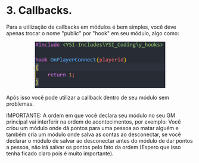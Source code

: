<h1>
    3. Callbacks.
</h1>

Para a utilização de callbacks em módulos é bem simples, você deve apenas trocar o nome "public" por "hook" em seu módulo, algo como:

<p align="center">
  <img src="/images/image7.png" width="350" title="hover text">
</p>

Após isso você pode utilizar a callback dentro de seu módulo sem problemas.

IMPORTANTE: A ordem em que você declara seu módulo no seu GM principal vai interferir na ordem de acontecimentos, por exemplo: Você criou um módulo onde dá pontos para uma pessoa ao matar alguém e também cria um módulo onde salva as contas ao desconectar, se você declarar o módulo de salvar ao desconectar antes do módulo de dar pontos a pessoa, não irá salvar os pontos pelo fato da ordem (Espero que isso tenha ficado claro pois é muito importante).